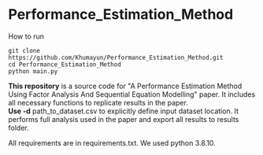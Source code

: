 # Performance_Estimation_Method

How to run

```
git clone https://github.com/Khumayun/Performance_Estimation_Method.git
cd Performance_Estimation_Method
python main.py
```

**This repository** is a source code for "A Performance Estimation 
Method Using Factor Analysis And Sequential Equation Modelling" paper.
It includes all necessary functions to replicate results in the paper.\
**Use -d** path_to_dataset.csv to explicitly define input dataset location.
It performs full analysis used in the paper and export all results to results folder.

All requirements are in requirements.txt. We used python 3.8.10.
